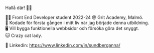 
Hallå där! 👋🏼  
  
👩‍💻 Front End Developer student 2022-24 @ Grit Academy, Malmö.   
🤡 Kodade för första gången i mitt liv när jag började denna utbildning.   
🖥 Vill bygga funktionella webbsidor och försöka göra det snyggt.  
🐱 Crazy cat lady.  
  
🔵 Linkedin: https://www.linkedin.com/in/sundberganna/

